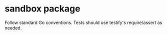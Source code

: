 # sandbox package

Follow standard Go conventions. Tests should use testify's require/assert as needed.
